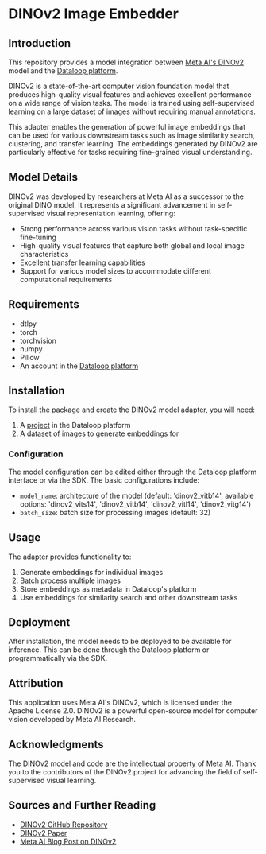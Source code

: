 # DINOv2 Image Embedder

## Introduction

This repository provides a model integration between [Meta AI's DINOv2](https://github.com/facebookresearch/dinov2) model and the [Dataloop platform](https://dataloop.ai/).

DINOv2 is a state-of-the-art computer vision foundation model that produces high-quality visual features and achieves excellent performance on a wide range of vision tasks. The model is trained using self-supervised learning on a large dataset of images without requiring manual annotations.

This adapter enables the generation of powerful image embeddings that can be used for various downstream tasks such as image similarity search, clustering, and transfer learning. The embeddings generated by DINOv2 are particularly effective for tasks requiring fine-grained visual understanding.

## Model Details

DINOv2 was developed by researchers at Meta AI as a successor to the original DINO model. It represents a significant advancement in self-supervised visual representation learning, offering:

- Strong performance across various vision tasks without task-specific fine-tuning
- High-quality visual features that capture both global and local image characteristics
- Excellent transfer learning capabilities
- Support for various model sizes to accommodate different computational requirements

## Requirements

* dtlpy
* torch
* torchvision
* numpy
* Pillow
* An account in the [Dataloop platform](https://console.dataloop.ai/)

## Installation

To install the package and create the DINOv2 model adapter, you will need:
1. A [project](https://developers.dataloop.ai/tutorials/getting_started/sdk_overview/chapter/#to-create-a-new-project) in the Dataloop platform
2. A [dataset](https://developers.dataloop.ai/tutorials/data_management/manage_datasets/chapter/#create-dataset) of images to generate embeddings for

### Configuration

The model configuration can be edited either through the Dataloop platform interface or via the SDK. The basic configurations include:

* ```model_name```: architecture of the model (default: 'dinov2_vitb14', available options: 'dinov2_vits14', 'dinov2_vitb14', 'dinov2_vitl14', 'dinov2_vitg14')
* ```batch_size```: batch size for processing images (default: 32)

## Usage

The adapter provides functionality to:
1. Generate embeddings for individual images
2. Batch process multiple images
3. Store embeddings as metadata in Dataloop's platform
4. Use embeddings for similarity search and other downstream tasks

## Deployment

After installation, the model needs to be deployed to be available for inference. This can be done through the Dataloop platform or programmatically via the SDK.

## Attribution

This application uses Meta AI's DINOv2, which is licensed under the Apache License 2.0. DINOv2 is a powerful open-source model for computer vision developed by Meta AI Research.

## Acknowledgments

The DINOv2 model and code are the intellectual property of Meta AI.
Thank you to the contributors of the DINOv2 project for advancing the field of self-supervised visual learning.

## Sources and Further Reading

* [DINOv2 GitHub Repository](https://github.com/facebookresearch/dinov2)
* [DINOv2 Paper](https://arxiv.org/abs/2304.07193)
* [Meta AI Blog Post on DINOv2](https://ai.facebook.com/blog/dino-v2-computer-vision-self-supervised-learning/)
